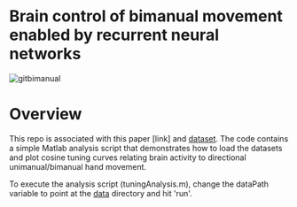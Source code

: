 # Brain control of bimanual movement enabled by recurrent neural networks

![gitbimanual](https://github.com/d-r-deo/bimanualBCI/assets/153785714/379b8a81-07f6-4cd1-a7c5-7ade4a6018c3)

# Overview
This repo is associated with this paper [link] and [dataset](https://doi.org/10.5061/dryad.sn02v6xbb). The code contains a simple Matlab analysis script that demonstrates how to load the datasets and plot cosine tuning curves relating brain activity to directional unimanual/bimanual hand movement. 

To execute the analysis script (tuningAnalysis.m), change the dataPath variable to point at the [data](https://doi.org/10.5061/dryad.sn02v6xbb) directory and hit 'run'.
